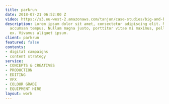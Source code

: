 ```yaml
---
title: parkrun
date: 2018-07-21 06:52:00 Z
video: https://s3.eu-west-2.amazonaws.com/tanjun/case-studies/big-and-bold/reel
description: Lorem ipsum dolor sit amet, consectetur adipiscing elit. Morbi laoreet
  accumsan tempus. Nullam magna justo, porttitor vitae mi maximus, pellentesque tristique
  ex. Vivamus aliquet ipsum.
client: parkrun
featured: false
contents:
- digital campaigns
- content strategy
service:
- CONCEPTS & CREATIVES
- PRODUCTION
- EDITING
- VFX
- COLOUR GRADE
- EQUIPMENT HIRE
layout: work
---
```


